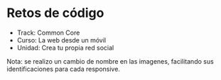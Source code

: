 # Retos de código

* Track: Common Core
* Curso: La web desde un móvil
* Unidad: Crea tu propia red social 

Nota: se realizo un cambio de nombre en las imagenes, facilitando sus identificaciones para cada responsive.
